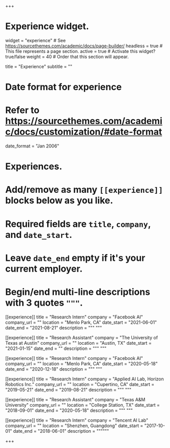 +++
# Experience widget.
widget = "experience"  # See https://sourcethemes.com/academic/docs/page-builder/
headless = true  # This file represents a page section.
active = true  # Activate this widget? true/false
weight = 40  # Order that this section will appear.

title = "Experience"
subtitle = ""

# Date format for experience
#   Refer to https://sourcethemes.com/academic/docs/customization/#date-format
date_format = "Jan 2006"

# Experiences.
#   Add/remove as many `[[experience]]` blocks below as you like.
#   Required fields are `title`, `company`, and `date_start`.
#   Leave `date_end` empty if it's your current employer.
#   Begin/end multi-line descriptions with 3 quotes `"""`.
[[experience]]
  title = "Research Intern"
  company = "Facebook AI"
  company_url = ""
  location = "Menlo Park, CA"
  date_start = "2021-06-01"
  date_end = "2021-08-21"
  description = """
"""

[[experience]]
  title = "Research Assistant"
  company = "The University of Texas at Austin"
  company_url = ""
  location = "Austin, TX"
  date_start = "2021-01-15"
  date_end = ""
  description = """
"""

[[experience]]
  title = "Research Intern"
  company = "Facebook AI"
  company_url = ""
  location = "Menlo Park, CA"
  date_start = "2020-05-18"
  date_end = "2020-12-18"
  description = """
"""

[[experience]]
  title = "Research Intern"
  company = "Applied AI Lab, Horizon Robotics Inc."
  company_url = ""
  location = "Cupertino, CA"
  date_start = "2019-05-21"
  date_end = "2019-08-21"
  description = """
"""

[[experience]]
  title = "Research Assistant"
  company = "Texas A&M University"
  company_url = ""
  location = "College Station, TX"
  date_start = "2018-09-01"
  date_end = "2020-05-18"
  description = """
"""

[[experience]]
  title = "Research Intern"
  company = "Tencent AI Lab"
  company_url = ""
  location = "Shenzhen, Guangdong"
  date_start = "2017-10-01"
  date_end = "2018-06-01"
  description = """"""

+++
